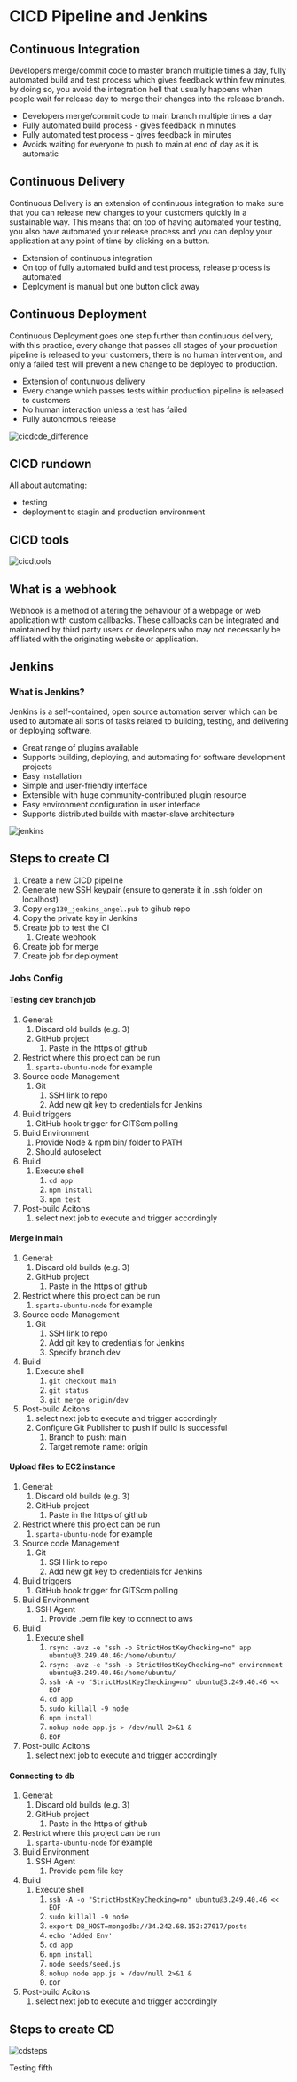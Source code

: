 # CICD Pipeline and Jenkins

## Continuous Integration
Developers merge/commit code to master branch multiple times a day, fully automated build and test process which gives feedback within few minutes, by doing so, you avoid the integration hell that usually happens when people wait for release day to merge their changes into the release branch.
 - Developers merge/commit code to main branch multiple times a day
 - Fully automated build process - gives feedback in minutes
 - Fully automated test process - gives feedback in minutes
 - Avoids waiting for everyone to push to main at end of day as it is automatic
## Continuous Delivery
Continuous Delivery is an extension of continuous integration to make sure that you can release new changes to your customers quickly in a sustainable way. This means that on top of having automated your testing, you also have automated your release process and you can deploy your application at any point of time by clicking on a button.
 - Extension of continuous integration
 - On top of fully automated build and test process, release process is automated
 - Deployment is manual but one button click away
## Continuous Deployment
Continuous Deployment goes one step further than continuous delivery, with this practice, every change that passes all stages of your production pipeline is released to your customers, there is no human intervention, and only a failed test will prevent a new change to be deployed to production.
 - Extension of contunuous delivery
 - Every change which passes tests within production pipeline is released to customers
 - No human interaction unless a test has failed
 - Fully autonomous release

![cicdcde_difference](images/cicdcde_difference.png)
## CICD rundown

All about automating:
 - testing
 - deployment to stagin and production environment

## CICD tools
![cicdtools](images/Top-5-CICD-Tools-1024x558.png)

## What is a webhook
Webhook is a method of altering the behaviour of a webpage or web application with custom callbacks. These callbacks can be integrated and maintained by third party users or developers who may not necessarily be affiliated with the originating website or application.
## Jenkins
### What is Jenkins?
Jenkins is a self-contained, open source automation server which can be used to automate all sorts of tasks related to building, testing, and delivering or deploying software.
 - Great range of plugins available
 - Supports building, deploying, and automating for software development projects
 - Easy installation
 - Simple and user-friendly interface
 - Extensible with huge community-contributed plugin resource
 - Easy environment configuration in user interface
 - Supports distributed builds with master-slave architecture

![jenkins](images/jenkins.png)
## Steps to create CI
 1. Create a new CICD pipeline
 2. Generate new SSH keypair (ensure to generate it in .ssh folder on localhost)
 3. Copy `eng130_jenkins_angel.pub` to gihub repo
 4. Copy the private key in Jenkins
 5. Create job to test the CI
    1. Create webhook
 6. Create job for merge
 7. Create job for deployment

### Jobs Config

#### Testing dev branch job
1. General:
   1. Discard old builds (e.g. 3)
   2. GitHub project
      1. Paste in the https of github 
2. Restrict where this project can be run
   1. `sparta-ubuntu-node` for example
3. Source code Management
   1. Git
      1. SSH link to repo
      2. Add new git key to credentials for Jenkins
4. Build triggers
   1. GitHub hook trigger for GITScm polling
5. Build Environment
   1. Provide Node & npm bin/ folder to PATH
   2. Should autoselect
6. Build
   1. Execute shell
      1. `cd app`
      2. `npm install`
      3. `npm test`
7. Post-build Acitons
   1. select next job to execute and trigger accordingly


#### Merge in main
1. General:
   1. Discard old builds (e.g. 3)
   2. GitHub project
      1. Paste in the https of github 
2. Restrict where this project can be run
   1. `sparta-ubuntu-node` for example
3. Source code Management
   1. Git
      1. SSH link to repo
      2. Add git key to credentials for Jenkins
      3. Specify branch dev
4. Build
   1. Execute shell
      1. `git checkout main`
      2. `git status`
      3. `git merge origin/dev`
5. Post-build Acitons
   1. select next job to execute and trigger accordingly
   2. Configure Git Publisher to push if build is successful
      1. Branch to push: main
      2. Target remote name: origin


#### Upload files to EC2 instance
1. General:
   1. Discard old builds (e.g. 3)
   2. GitHub project
      1. Paste in the https of github 
2. Restrict where this project can be run
   1. `sparta-ubuntu-node` for example
3. Source code Management
   1. Git
      1. SSH link to repo
      2. Add new git key to credentials for Jenkins
4. Build triggers
   1. GitHub hook trigger for GITScm polling
5. Build Environment
   1. SSH Agent
      1. Provide .pem file key to connect to aws
6. Build
   1. Execute shell
      1. `rsync -avz -e "ssh -o StrictHostKeyChecking=no" app ubuntu@3.249.40.46:/home/ubuntu/`
      2. `rsync -avz -e "ssh -o StrictHostKeyChecking=no" environment ubuntu@3.249.40.46:/home/ubuntu/`
      3. `ssh -A -o "StrictHostKeyChecking=no" ubuntu@3.249.40.46 << EOF`
      4. `cd app`
      5. `sudo killall -9 node`
      6. `npm install`
      7. `nohup node app.js > /dev/null 2>&1 &`
      8. `EOF`
7. Post-build Acitons
   1. select next job to execute and trigger accordingly


#### Connecting to db
1. General:
   1. Discard old builds (e.g. 3)
   2. GitHub project
      1. Paste in the https of github 
2. Restrict where this project can be run
   1. `sparta-ubuntu-node` for example
3. Build Environment
   1. SSH Agent
      1. Provide pem file key
4. Build
   1. Execute shell
      1. `ssh -A -o "StrictHostKeyChecking=no" ubuntu@3.249.40.46 << EOF`
      2. `sudo killall -9 node`
      3. `export DB_HOST=mongodb://34.242.68.152:27017/posts`
      4. `echo 'Added Env'`
      5. `cd app`
      6. `npm install`
      7. `node seeds/seed.js`
      8. `nohup node app.js > /dev/null 2>&1 &`
      9. `EOF`
5. Post-build Acitons
   1. select next job to execute and trigger accordingly

## Steps to create CD
![cdsteps](images/cd.png)


Testing fifth